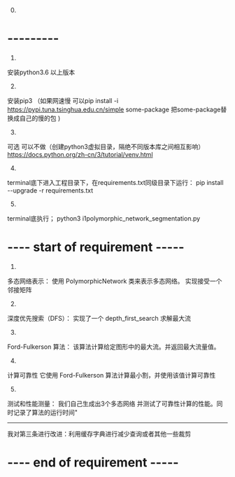 0.


# ---------


1.
安装python3.6 以上版本

2. 
安装pip3 
（如果网速慢 可以pip install -i https://pypi.tuna.tsinghua.edu.cn/simple some-package  把some-package替换成自己的慢的包 )

3.
可选  可以不做（创建python3虚拟目录，隔绝不同版本库之间相互影响）
https://docs.python.org/zh-cn/3/tutorial/venv.html

4.

terminal底下进入工程目录下，在requirements.txt同级目录下运行：
pip install --upgrade -r requirements.txt

5.
terminal底执行；
python3 i1polymorphic_network_segmentation.py






# ---- start of requirement -----

1.
多态网络表示： 使用 PolymorphicNetwork 类来表示多态网络。
实现接受一个邻接矩阵

2.
深度优先搜索（DFS）： 实现了一个 depth_first_search
求解最大流

3.
Ford-Fulkerson 算法： 
该算法计算给定图形中的最大流。并返回最大流量值。

4.
计算可靠性
它使用 Ford-Fulkerson 算法计算最小割，并使用该值计算可靠性

5.
测试和性能测量：
我们自己生成出3个多态网络
并测试了可靠性计算的性能。同时记录了算法的运行时间"
- - - - - - - - - - - - - - -
我对第三条进行改进：利用缓存字典进行减少查询或者其他一些裁剪




# ----   end of requirement -----